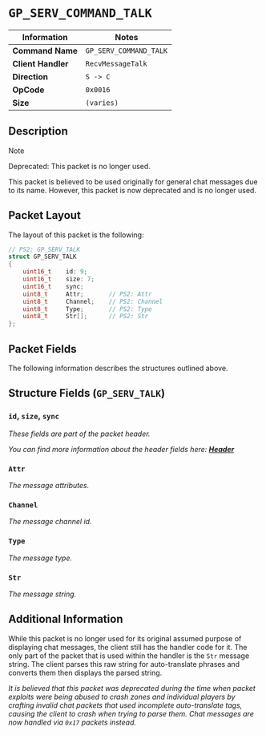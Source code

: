 # `GP_SERV_COMMAND_TALK`

| Information               | Notes |
|---                        |---    |
| **Command Name**          | `GP_SERV_COMMAND_TALK` |
| **Client Handler**        | `RecvMessageTalk` |
| **Direction**             | `S -> C` |
| **OpCode**                | `0x0016` |
| **Size**                  | `(varies)` |

## Description

> [!NOTE]
> Deprecated: This packet is no longer used.

This packet is believed to be used originally for general chat messages due to its name. However, this packet is now deprecated and is no longer used.

## Packet Layout

The layout of this packet is the following:

```cpp
// PS2: GP_SERV_TALK
struct GP_SERV_TALK
{
    uint16_t    id: 9;
    uint16_t    size: 7;
    uint16_t    sync;
    uint8_t     Attr;       // PS2: Attr
    uint8_t     Channel;    // PS2: Channel
    uint8_t     Type;       // PS2: Type
    uint8_t     Str[];      // PS2: Str
};
```

## Packet Fields

The following information describes the structures outlined above.

## Structure Fields (`GP_SERV_TALK`)

### `id`, `size`, `sync`

_These fields are part of the packet header._

_You can find more information about the header fields here: [**Header**](/world/server/Header.md)_

### `Attr`

_The message attributes._

### `Channel`

_The message channel id._

### `Type`

_The message type._

### `Str`

_The message string._

## Additional Information

While this packet is no longer used for its original assumed purpose of displaying chat messages, the client still has the handler code for it. The only part of the packet that is used within the handler is the `Str` message string. The client parses this raw string for auto-translate phrases and converts them then displays the parsed string.

_It is believed that this packet was deprecated during the time when packet exploits were being abused to crash zones and individual players by crafting invalid chat packets that used incomplete auto-translate tags, causing the client to crash when trying to parse them. Chat messages are now handled via `0x17` packets instead._
